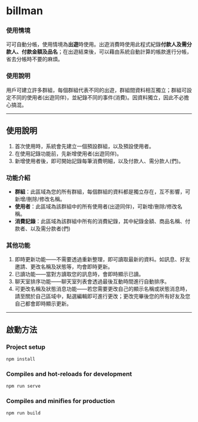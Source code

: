 # billman
### 使用情境
可可自動分帳，使用情境為**出遊**時使用。出遊消費時使用此程式紀錄**付款人及需分款人、付款金額及品名**；在出遊結束後，可以藉由系統自動計算的帳款進行分帳，省去分帳時不要的麻煩。

### 使用說明
用戶可建立許多群組，每個群組代表不同的出遊，群組間資料相互獨立；群組可設定不同的使用者(出遊同伴)，並紀錄不同的事件(消費)。因資料獨立，因此不必擔心搞混。


****
## 使用說明
1. 首次使用時，系統會先建立一個預設群組，以及預設使用者。
2. 在使用記錄功能前，先新增使用者(出遊同伴)。
3. 新增使用者後，即可開始記錄每筆消費明細，以及付款人、需分款人(們)。

### 功能介紹
* **群組**：此區域為您的所有群組，每個群組的資料都是獨立存在，互不影響，可新增/刪除/修改名稱。
* **使用者**：此區域為該群組中的所有使用者(出遊同伴)，可新增/刪除/修改名稱。
* **消費記錄**：此區域為該群組中所有的消費紀錄，其中紀錄金額、商品名稱、付款者、以及需分款者(們)


### 其他功能
1. 即時更新功能——不需要透過重新整理，即可讀取最新的資料。如訊息、好友邀請、更改名稱及狀態等，均會即時更新。
2. 已讀功能——當對方讀取您的訊息時，會即時顯示已讀。
3. 聊天室排序功能——聊天室列表會透過最後互動時間進行自動排序。
4. 可更改名稱及狀態消息功能——若您需要更改自己的顯示名稱或狀態消息時，請至關於自己區域中，點選編輯即可進行更改；更改完畢後您的所有好友及您自己都會即時顯示更新。
****


## 啟動方法
### Project setup
```
npm install
```

### Compiles and hot-reloads for development
```
npm run serve
```

### Compiles and minifies for production
```
npm run build
```



